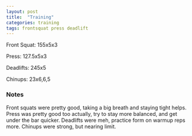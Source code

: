 ```yaml
---
layout: post
title:  "Training"
categories: training
tags: frontsquat press deadlift
---
```


Front Squat:    155x5x3

Press:          127.5x5x3

Deadlifts:      245x5

Chinups:        23x6,6,5

### Notes

Front squats were pretty good, taking a big breath and staying tight helps.
Press was pretty good too actually, try to stay more balanced, and get under
the bar quicker. Deadlifts were meh, practice form on warmup reps more. Chinups
were strong, but nearing limit.
